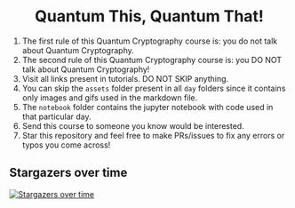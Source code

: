 <h1 align = "center"> Quantum This, Quantum That!</h1>

1. The first rule of this Quantum Cryptography course is: you do not talk about Quantum Cryptography. 
2. The second rule of this Quantum Cryptography course is: you DO NOT talk about Quantum Cryptography!
3. Visit all links present in tutorials. DO NOT SKIP anything. 
4. You can skip the `assets` folder present in all `day` folders since it contains only images and gifs used in the markdown file.
5. The `notebook` folder contains the jupyter notebook with code used in that particular day. 
6. Send this course to someone you know would be interested.
7. Star this repository and feel free to make PRs/issues to fix any errors or typos you come across!


## Stargazers over time

[![Stargazers over time](https://starchart.cc/thenithinbalaji/QC-For-Beginners.svg)](https://github.com/thenithinbalaji/QC-For-Beginners/stargazers)
